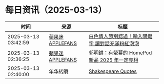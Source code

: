 ﻿# 每日资讯（2025-03-13）

|时间|来源|标题|
|---|---|---|
|2025-03-13 03:42:59|[蘋果迷 APPLEFANS](https://applefans.today/feed/)|[白色情人節別錯過！輸入關鍵字 讓對話充滿粉紅泡泡](https://applefans.today/2025-03-line-white-valentines-day-event/)|
|2025-03-13 02:36:25|[蘋果迷 APPLEFANS](https://applefans.today/feed/)|[郭明錤：有螢幕的 HomePod 新品 2025 年一定亮相](https://applefans.today/2025-03-apple-smart-home-screen-rumors/)|
|2025-03-13 02:40:00|[年华转瞬](https://blog.xiaket.org/feed.xml)|[Shakespeare Quotes](https://xiaket.github.io/2025/shakespeare-quotes.html)|
